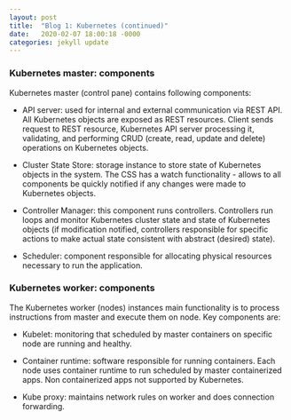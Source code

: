 ```yaml
---
layout: post
title:  "Blog 1: Kubernetes (continued)"
date:   2020-02-07 18:00:18 -0000
categories: jekyll update
---
```


<h3>Kubernetes master: components</h3>

Kubernetes master (control pane) contains following components:

- API server: used for internal and external communication via REST API. All Kubernetes objects are exposed as REST resources. Client sends request to REST resource, Kubernetes API server processing it, validating, and performing CRUD (create, read, update and delete) operations on Kubernetes objects.

- Cluster State Store: storage instance to store state of Kubernetes objects in the system. The CSS has a watch functionality - allows to all components be quickly notified if any changes were made to Kubernetes objects.

- Controller Manager: this component runs controllers. Controllers run loops and monitor Kubernetes cluster state and state of Kubernetes objects (if modification notified, controllers responsible for specific actions to make actual state consistent with abstract (desired) state).

- Scheduler: component responsible for allocating physical resources necessary to run the application.

<h3>Kubernetes worker: components</h3>

The Kubernetes worker (nodes) instances main functionality is to process instructions from master and execute them on node. Key components are:

- Kubelet: monitoring that scheduled by master containers on specific node are running and healthy.

- Container runtime: software responsible for running containers. Each node uses container runtime to run scheduled by master containerized apps. Non containerized apps not supported by Kubernetes.

- Kube proxy: maintains network rules on worker and does connection forwarding.





[jekyll-docs]: https://jekyllrb.com/docs/home
[jekyll-gh]:   https://github.com/jekyll/jekyll
[jekyll-talk]: https://talk.jekyllrb.com/
